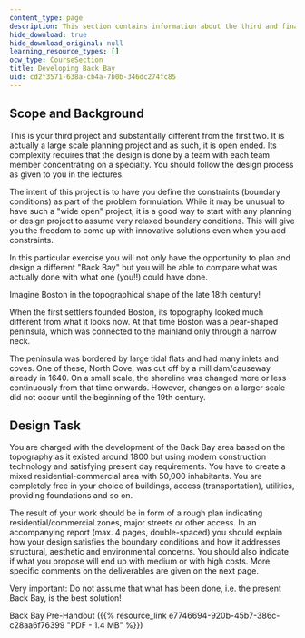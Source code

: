 ```yaml
---
content_type: page
description: This section contains information about the third and final project assignment.
hide_download: true
hide_download_original: null
learning_resource_types: []
ocw_type: CourseSection
title: Developing Back Bay
uid: cd2f3571-638a-cb4a-7b0b-346dc274fc85
---
```


Scope and Background
--------------------

This is your third project and substantially different from the first two. It is actually a large scale planning project and as such, it is open ended. Its complexity requires that the design is done by a team with each team member concentrating on a specialty. You should follow the design process as given to you in the lectures.

The intent of this project is to have you define the constraints (boundary conditions) as part of the problem formulation. While it may be unusual to have such a "wide open" project, it is a good way to start with any planning or design project to assume very relaxed boundary conditions. This will give you the freedom to come up with innovative solutions even when you add constraints.

In this particular exercise you will not only have the opportunity to plan and design a different "Back Bay" but you will be able to compare what was actually done with what one (you!!) could have done.

Imagine Boston in the topographical shape of the late 18th century!

When the first settlers founded Boston, its topography looked much different from what it looks now. At that time Boston was a pear-shaped peninsula, which was connected to the mainland only through a narrow neck.

The peninsula was bordered by large tidal flats and had many inlets and coves. One of these, North Cove, was cut off by a mill dam/causeway already in 1640. On a small scale, the shoreline was changed more or less continuously from that time onwards. However, changes on a larger scale did not occur until the beginning of the 19th century.

Design Task
-----------

You are charged with the development of the Back Bay area based on the topography as it existed around 1800 but using modern construction technology and satisfying present day requirements. You have to create a mixed residential-commercial area with 50,000 inhabitants. You are completely free in your choice of buildings, access (transportation), utilities, providing foundations and so on.

The result of your work should be in form of a rough plan indicating residential/commercial zones, major streets or other access. In an accompanying report (max. 4 pages, double-spaced) you should explain how your design satisfies the boundary conditions and how it addresses structural, aesthetic and environmental concerns. You should also indicate if what you propose will end up with medium or with high costs. More specific comments on the deliverables are given on the next page.

Very important: Do not assume that what has been done, i.e. the present Back Bay, is the best solution!

Back Bay Pre-Handout ({{% resource_link e7746694-920b-45b7-386c-c28aa6f76399 "PDF - 1.4 MB" %}})